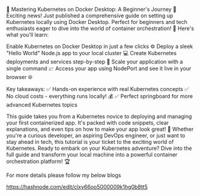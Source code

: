 🚀 Mastering Kubernetes on Docker Desktop: A Beginner's Journey 🐳
Exciting news! Just published a comprehensive guide on setting up Kubernetes locally using Docker Desktop. Perfect for beginners and tech enthusiasts eager to dive into the world of container orchestration! 🌟
Here's what you'll learn:

Enable Kubernetes on Docker Desktop in just a few clicks ⚙️
Deploy a sleek "Hello World" Node.js app to your local cluster 💻
Create Kubernetes deployments and services step-by-step 📝
Scale your application with a single command 📈
Access your app using NodePort and see it live in your browser 🌐

Key takeaways:
✅ Hands-on experience with real Kubernetes concepts
✅ No cloud costs - everything runs locally! 💰
✅ Perfect springboard for more advanced Kubernetes topics

This guide takes you from a Kubernetes novice to deploying and managing your first containerized app. It's packed with code snippets, clear explanations, and even tips on how to make your app look great! 🎨
Whether you're a curious developer, an aspiring DevOps engineer, or just want to stay ahead in tech, this tutorial is your ticket to the exciting world of Kubernetes.
Ready to embark on your Kubernetes adventure? Dive into the full guide and transform your local machine into a powerful container orchestration platform! 🏆

For more details please follow my below blogs

https://hashnode.com/edit/clxy66oo5000009k1hg0b8tt5

